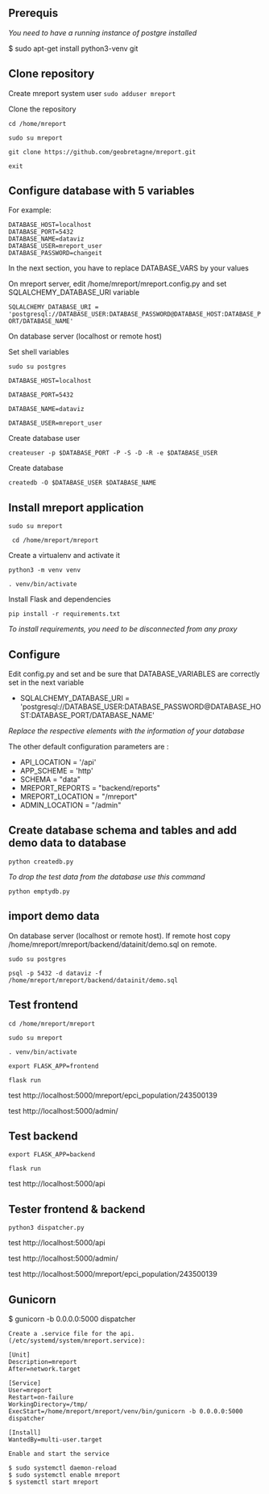Prerequis
----------

  *You need to have a running instance of postgre installed*

  $ sudo apt-get install python3-venv git


Clone repository
----------------
Create mreport system user
  ``sudo adduser mreport``

Clone the repository

  ``cd /home/mreport``

  ``sudo su mreport``

  ``git clone https://github.com/geobretagne/mreport.git``

  ``exit``

Configure database with 5 variables
-----------------------------------

For example:

  ```
  DATABASE_HOST=localhost
  DATABASE_PORT=5432
  DATABASE_NAME=dataviz
  DATABASE_USER=mreport_user
  DATABASE_PASSWORD=changeit
  ```

In the next section, you have to replace DATABASE_VARS by your values

On mreport server, edit /home/mreport/mreport.config.py and set SQLALCHEMY_DATABASE_URI variable

  ``SQLALCHEMY_DATABASE_URI = 'postgresql://DATABASE_USER:DATABASE_PASSWORD@DATABASE_HOST:DATABASE_PORT/DATABASE_NAME'``


On database server (localhost or remote host)

Set shell variables

 ``sudo su postgres``

 ``DATABASE_HOST=localhost``

 ``DATABASE_PORT=5432``

 ``DATABASE_NAME=dataviz``

 ``DATABASE_USER=mreport_user``

Create database user

 ``createuser -p $DATABASE_PORT -P -S -D -R -e $DATABASE_USER``

Create database

 ``createdb -O $DATABASE_USER $DATABASE_NAME``


Install mreport application
---------------------------

``sudo su mreport``

`` cd /home/mreport/mreport``

Create a virtualenv and activate it

  ``python3 -m venv venv``

  ``. venv/bin/activate``

Install Flask and dependencies

  ``pip install -r requirements.txt``

*To install requirements, you need to be disconnected from any proxy*


Configure
---------

  Edit config.py and set and be sure that DATABASE_VARIABLES are correctly set in the next variable

  * SQLALCHEMY_DATABASE_URI = 'postgresql://DATABASE_USER:DATABASE_PASSWORD@DATABASE_HOST:DATABASE_PORT/DATABASE_NAME'

  *Replace the respective elements with the information of your database*

  The other default configuration parameters are :

  * API_LOCATION = '/api'
  * APP_SCHEME = 'http'
  * SCHEMA = "data"
  * MREPORT_REPORTS = "backend/reports"
  * MREPORT_LOCATION = "/mreport"
  * ADMIN_LOCATION = "/admin"

Create database schema and tables and add demo data to database
------------------------------------

  ``python createdb.py``

  *To drop the test data from the database use this command*

  ``python emptydb.py``


import demo data
-----------------

On database server (localhost or remote host). If remote host copy /home/mreport/mreport/backend/datainit/demo.sql on remote.


 ``sudo su postgres``

 ``psql -p 5432 -d dataviz -f /home/mreport/mreport/backend/datainit/demo.sql``


Test frontend
--------------

 ``cd /home/mreport/mreport``
 
 ``sudo su mreport``
 
 ``. venv/bin/activate`` 

  ``export FLASK_APP=frontend``

  ``flask run``

  test http://localhost:5000/mreport/epci_population/243500139

  test http://localhost:5000/admin/


Test backend
--------------

  ``export FLASK_APP=backend``

  ``flask run``

  test http://localhost:5000/api


Tester frontend & backend
--------------------------

  ``python3 dispatcher.py``

  test http://localhost:5000/api

  test http://localhost:5000/admin/

  test http://localhost:5000/mreport/epci_population/243500139


Gunicorn
--------

  $ gunicorn -b 0.0.0.0:5000 dispatcher

 ```Create a .service file for the api. (/etc/systemd/system/mreport.service):```

```
[Unit]
Description=mreport
After=network.target

[Service]
User=mreport
Restart=on-failure
WorkingDirectory=/tmp/
ExecStart=/home/mreport/mreport/venv/bin/gunicorn -b 0.0.0.0:5000 dispatcher

[Install]
WantedBy=multi-user.target
```


```Enable and start the service```

    $ sudo systemctl daemon-reload
    $ sudo systemctl enable mreport
    $ systemctl start mreport

